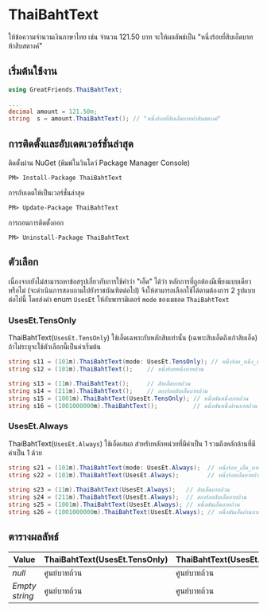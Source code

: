 # ThaiBahtText
ให้ข้อความจำนวนเงินภาษาไทย เช่น จำนวน 121.50 บาท จะให้ผลลัพธ์เป็น "หนึ่งร้อยยี่สิบเอ็ดบาทห้าสิบสตางค์"


## เริ่มต้นใช้งาน
```c#
using GreatFriends.ThaiBahtText;

...
decimal amount = 121.50m;
string  s = amount.ThaiBahtText(); // "หนึ่งร้อยยี่สิบเอ็ดบาทห้าสิบสตางค์"
```


## การติดตั้งและอับเดตเวอร์ชั่นล่าสุด

ติดตั้งผ่าน NuGet (พิมพ์ในวินโดว์ Package Manager Console)

```
PM> Install-Package ThaiBahtText
```	

การอับเดตให้เป็นเวอร์ชั่นล่าสุด

```
PM> Update-Package ThaiBahtText
```

การถอนการติดตั้งออก

```
PM> Uninstall-Package ThaiBahtText
```


## ตัวเลือก
เนื่องจากยังไม่สามารถหาข้อสรุปเกี่ยวกับการใช้คำว่า "เอ็ด" ได้ว่า หลักการที่ถูกต้องมีเพียงแบบเดียวหรือไม่
(จะดำเนินการสอบถามไปยังราชบัณฑิตต่อไป) จึงให้สามารถเลือกใช้ได้ตามต้องการ 2 รูปแบบต่อไปนี้
โดยส่งค่า enum `UsesEt` ให้กับพารามิเตอร์ `mode` ของเมธอด `ThaiBahtText`

### UsesEt.TensOnly
ThaiBahtText(`UsesEt.TensOnly`)
ใช้เอ็ดเฉพาะกับหลักสิบเท่านั้น (เฉพาะสิบเอ็ดถึงเก้าสิบเอ็ด) ถ้าไม่ระบุจะใช้ตัวเลือกนี้เป็นค่าเริ่มต้น

```c#
string s11 = (101m).ThaiBahtText(mode: UsesEt.TensOnly); // หนึ่งร้อย_หนึ่ง_บาทถ้วน
string s12 = (101m).ThaiBahtText();    // หนึ่งร้อยหนึ่งบาทถ้วน

string s13 = (11m).ThaiBahtText();     // สิบเอ็ดบาทถ้วน
string s14 = (211m).ThaiBahtText();    // สองร้อยสิบเอ็ดบาทถ้วน
string s15 = (1001m).ThaiBahtText(UsesEt.TensOnly); // หนึ่งพันหนึ่งบาทถ้วน
string s16 = (1001000000m).ThaiBahtText();          // หนึ่งพันหนึ่งล้านบาทถ้วน
```
    
### UsesEt.Always
ThaiBahtText(`UsesEt.Always`)
ใช้เอ็ดเสมอ สำหรับหลักหน่วยที่มีค่าเป็น 1 รวมถึงหลักล้านที่มีค่าเป็น 1 ด้วย

```c#
string s21 = (101m).ThaiBahtText(mode: UsesEt.Always);  // หนึ่งร้อย_เอ็ด_บาทถ้วน
string s22 = (101m).ThaiBahtText(UsesEt.Always);        // หนึ่งร้อยเอ็ดบาทถ้วน
    
string s23 = (11m).ThaiBahtText(UsesEt.Always);   // สิบเอ็ดบาทถ้วน
string s24 = (211m).ThaiBahtText(UsesEt.Always);  // สองร้อยสิบเอ็ดบาทถ้วน
string s25 = (1001m).ThaiBahtText(UsesEt.Always); // หนึ่งพันเอ็ดบาทถ้วน
string s26 = (1001000000m).ThaiBahtText(UsesEt.Always); // หนึ่งพันเอ็ดล้านบาทถ้วน
```

## ตารางผลลัพธ์
| Value              | ThaiBahtText(UsesEt.TensOnly) | ThaiBahtText(UsesEt.Always)   |
| -------------------| ------------------------------| ----------------------------- |
| *null*             | ศูนย์บาทถ้วน                     | ศูนย์บาทถ้วน                    | 
| *Empty string*     | ศูนย์บาทถ้วน                     | ศูนย์บาทถ้วน                    |
